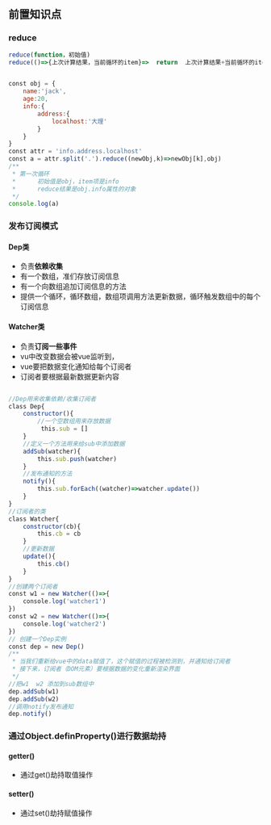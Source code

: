 ## 前置知识点
### reduce
```javascript
reduce(function，初始值)
reduce(()=>{上次计算结果，当前循环的item}=>  return  上次计算结果+当前循环的item项，初始值)


const obj = {
    name:'jack',
    age:20,
    info:{
        address:{
            localhost:'大理'
        }
    }
}
const attr = 'info.address.localhost'
const a = attr.split('.').reduce((newObj,k)=>newObj[k],obj)
/**
 * 第一次循环
 *      初始值是obj，item项是info
 *      reduce结果是obj.info属性的对象
 */
console.log(a)


```
### 发布订阅模式
#### Dep类
- 负责**依赖收集**
- 有一个数组，准们存放订阅信息
- 有一个向数组追加订阅信息的方法
- 提供一个循环，循环数组，数组项调用方法更新数据，循环触发数组中的每个订阅信息
#### Watcher类
- 负责**订阅一些事件**
- vu中改变数据会被vue监听到，
- vue要把数据变化通知给每个订阅者
- 订阅者要根据最新数据更新内容 
```javascript

//Dep用来收集依赖/收集订阅者
class Dep{
    constructor(){
        //一个空数组用来存放数据
         this.sub = []
    }
    //定义一个方法用来给sub中添加数据
    addSub(watcher){
        this.sub.push(watcher)
    }
    //发布通知的方法
    notify(){
        this.sub.forEach((watcher)=>watcher.update())
    }
}
//订阅者的类
class Watcher{
    constructor(cb){
        this.cb = cb
    }
    //更新数据
    update(){
        this.cb()
    }
}
//创建两个订阅者
const w1 = new Watcher(()=>{
    console.log('watcher1')
})
const w2 = new Watcher(()=>{
    console.log('watcher2')
})
// 创建一个Dep实例
const dep = new Dep()
/**
 * 当我们重新给vue中的data赋值了，这个赋值的过程被检测到，并通知给订阅者
 * 接下来，订阅者（DOM元素）要根据数据的变化重新渲染界面
 */
//把w1  w2 添加到sub数组中
dep.addSub(w1)
dep.addSub(w2)
//调用notify发布通知
dep.notify()


```
### 通过Object.definProperty()进行数据劫持
#### getter()
- 通过get()劫持取值操作
#### setter()
- 通过set()劫持赋值操作
